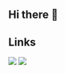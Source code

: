 ## Hi there 👋

<!--
**aafshinfard/aafshinfard** is a ✨ _special_ ✨ repository because its `README.md` (this file) appears on your GitHub profile.
-->

## Links
[![](https://img.shields.io/badge/-linkedin-0073B1?style=flat-square)](https://www.linkedin.com/in/aafshinfard/)
[![](https://img.shields.io/badge/-twitter-1C9CEA?style=flat-square)](https://twitter.com/aafshinfard)

